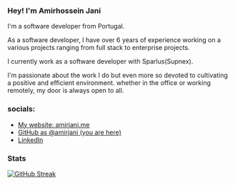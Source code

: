 ### Hey! I'm __Amirhossein Jani__

I'm a software developer from Portugal.

As a software developer, I have over 6 years of experience working on a various projects ranging from full stack to enterprise projects.

I currently work as a software developer with Sparlus(Supnex).

I'm passionate about the work I do but even more so devoted to cultivating a positive and efficient environment. whether in the office or working remotely, my door is always open to all.

### socials:

* [My website: amirjani.me](https://amirjani.me/)
* [GitHub as @amirjani (you are here)](https://github.com/amirjani)
* [LinkedIn](https://linkedin.com/in/amir-jani)

### Stats
[![GitHub Streak](https://streak-stats.demolab.com?user=amirjani&theme=nord&hide_border=true&date_format=j%20M%5B%20Y%5D)](https://git.io/streak-stats)

